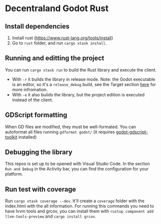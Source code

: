 # Decentraland Godot Rust

## Install dependencies

1. Install rust (https://www.rust-lang.org/tools/install)
2. Go to `rust` folder, and run `cargo xtask install`.

## Running and editting the project

You can run `cargo xtask run` to build the Rust library and execute the client. 
- With `-r` it builds the library in release mode. Note: the Godot executable is an editor, so it's a `release_debug` build, see the Target section [here](https://docs.godotengine.org/en/stable/contributing/development/compiling/introduction_to_the_buildsystem.html) for more infromation.
- With `-e` it also builds the library, but the project edition is executed instead of the client.

## GDScript formatting

When GD files are modified, they must be well-formated. You can autoformat all files running `gdformat godot/` (it requires [godot-gdscript-toolkit](https://github.com/Scony/godot-gdscript-toolkit) installed)

## Debugging the library
This repos is set up to be opened with Visual Studio Code. In the section `Run and Debug` in the Activity bar, you can find the configuration for your platform.

## Run test with coverage
Run `cargo xtask coverage --dev`. It'll create a `coverage` folder with the index.html with the all information. For running this commands you need to have lvvm tools and grcov, you can install them with `rustup component add llvm-tools-preview` and `cargo install grcov`.
